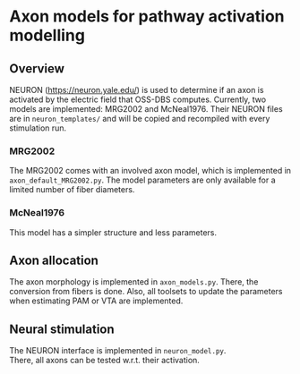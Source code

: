 # Axon models for pathway activation modelling

## Overview
NEURON (https://neuron.yale.edu/) is used to determine if an axon
is activated by the electric field that OSS-DBS computes.
Currently, two models are implemented: MRG2002 and McNeal1976.
Their NEURON files are in `neuron_templates/` and will be copied and
recompiled with every stimulation run.

### MRG2002
The MRG2002 comes with an involved axon model, which is implemented in 
`axon_default_MRG2002.py`.
The model parameters are only available for a limited number of fiber diameters. 

### McNeal1976
This model has a simpler structure and less parameters.

## Axon allocation

The axon morphology is implemented in `axon_models.py`.
There, the conversion from fibers is done.
Also, all toolsets to update the parameters when estimating
PAM or VTA are implemented.

## Neural stimulation

The NEURON interface is implemented in `neuron_model.py`.  
There, all axons can be tested w.r.t. their activation.
